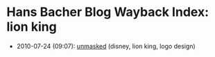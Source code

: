 # Hans Bacher Blog Wayback Index: lion king

* 2010-07-24 (09:07): [unmasked](https://web.archive.org/web/https://one1more2time3.wordpress.com/2010/07/24/unmasked/) (disney, lion king, logo design)